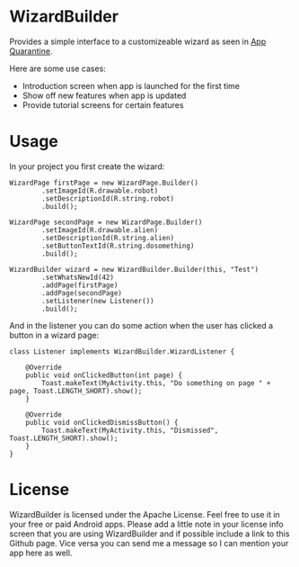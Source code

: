 WizardBuilder
=============

Provides a simple interface to a customizeable wizard as seen in <a href="https://play.google.com/store/apps/details?id=com.ramdroid.appquarantine" target="_blank">App Quarantine</a>.

Here are some use cases:

- Introduction screen when app is launched for the first time
- Show off new features when app is updated
- Provide tutorial screens for certain features

Usage
=====

In your project you first create the wizard:

    WizardPage firstPage = new WizardPage.Builder()
            .setImageId(R.drawable.robot)
            .setDescriptionId(R.string.robot)
            .build();
    
    WizardPage secondPage = new WizardPage.Builder()
            .setImageId(R.drawable.alien)
            .setDescriptionId(R.string.alien)
            .setButtonTextId(R.string.dosomething)
            .build();
    
    WizardBuilder wizard = new WizardBuilder.Builder(this, "Test")
            .setWhatsNewId(42)
            .addPage(firstPage)
            .addPage(secondPage)
            .setListener(new Listener())
            .build();
            
And in the listener you can do some action when the user has clicked a button in a wizard page:
            
    class Listener implements WizardBuilder.WizardListener {

        @Override
        public void onClickedButton(int page) {
            Toast.makeText(MyActivity.this, "Do something on page " + page, Toast.LENGTH_SHORT).show();
        }

        @Override
        public void onClickedDismissButton() {
            Toast.makeText(MyActivity.this, "Dismissed", Toast.LENGTH_SHORT).show();
        }
    }
    

License
=======

WizardBuilder is licensed under the Apache License. Feel free to use it in your free or paid Android apps. Please add a little note in your license info screen that you are using WizardBuilder and if possible include a link to this Github page. Vice versa you can send me a message so I can mention your app here as well.